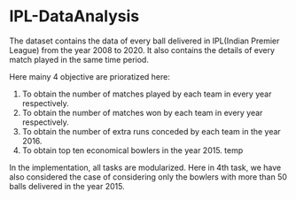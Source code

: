 # IPL-DataAnalysis
The dataset contains the data of every ball delivered in IPL(Indian Premier League) from the year 2008 to 2020. It also contains the details of every match played in the same time period.

Here mainy 4 objective are prioratized here:
<ol>
<li> To obtain the number of matches played by each team in every year respectively.
<li> To obtain the number of matches won by each team in every year respectively.
<li> To obtain the number of extra runs conceded by each team in the year 2016.
<li> To obtain top ten economical bowlers in the year 2015. temp
</ol>

In the implementation, all tasks are modularized.
Here in 4th task, we have also considered the case of considering only the bowlers with more than 50 balls delivered in the year 2015.
